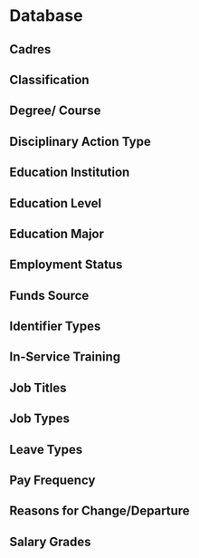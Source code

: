 # Database

## Cadres


## Classification


## Degree/ Course


## Disciplinary Action Type



## Education Institution



## Education Level


## Education Major


## Employment Status


## Funds Source


## Identifier Types


## In-Service Training


## Job Titles


## Job Types


## Leave Types


## Pay Frequency


## Reasons for Change/Departure
## Salary Grades


